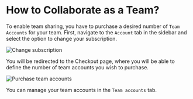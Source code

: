 # How to Collaborate as a Team?

To enable team sharing, you have to purchase a desired number of <code>Team Accounts</Code> for your team. First, navigate to the <code>Account</code> tab in the sidebar and select the option to change your subscription.

<p><img src="/images/editor/collaboration/5.png" alt="Change subscription" class="width-90"/></p>

You will be redirected to the Checkout page, where you will be able to define the number of team accounts you wish to purchase.

<p><img src="/images/general/getting-started/9.png" alt="Purchase team accounts" class="width-90"/></p>

You can manage your team accounts in the <code>Team accounts</code> tab.
